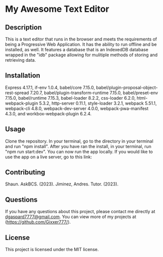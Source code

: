 # My Awesome Text Editor

## Description
This is a text editor that runs in the browser and meets the requirements of being a Progressive Web Application. It has the ability to run offline and be installed, as well. It features a database that is an IndexedDB database wrapped in the "idb" package allowing for mulitiple methods of storing and retrieving data.

## Installation
Express 4.17.1, if-env 1.0.4, babel/core 7.15.0, babel/plugin-proposal-object-rest-spread 7.20.7, babel/plugin-transform-runtime 7.15.0, babel/preset-env 7.15.0, babel/runtime 7.15.3, babel-loader 8.2.2, css-loader 6.2.0, html-webpack-plugin 5.3.2, http-server 0.11.1, style-loader 3.2.1, webpack 5.51.1, webpack-cli 4.8.0, webpack-dev-server 4.0.0, webpack-pwa-manifest 4.3.0, and workbox-webpack-plugin 6.2.4.

## Usage
Clone the repository. In your terminal, go to the directory in your terminal and run "npm install". After you have ran the install, in your terminal, run "npm run start:dev". You can now run the app locally. If you would like to use the app on a live server, go to this link: 

## Contributing
Shaun. AskBCS. (2023).
Jiminez, Andres. Tutor. (2023).

## Questions
If you have any questions about this project, please contact me directly at dgaspard7777@gmail.com. You can view more of my projects at (https://github.com/Gixxer777/).

## License
This project is licensed under the MIT license.
